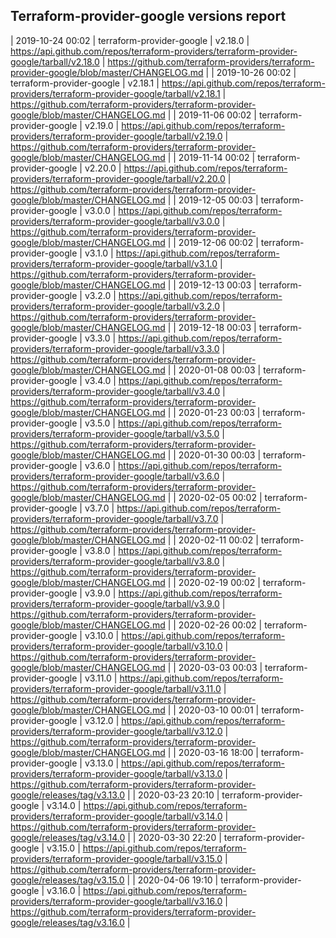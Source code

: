 ## Terraform-provider-google versions report

| 2019-10-24 00:02 | terraform-provider-google | v2.18.0 | https://api.github.com/repos/terraform-providers/terraform-provider-google/tarball/v2.18.0 | https://github.com/terraform-providers/terraform-provider-google/blob/master/CHANGELOG.md |
| 2019-10-26 00:02 | terraform-provider-google | v2.18.1 | https://api.github.com/repos/terraform-providers/terraform-provider-google/tarball/v2.18.1 | https://github.com/terraform-providers/terraform-provider-google/blob/master/CHANGELOG.md |
| 2019-11-06 00:02 | terraform-provider-google | v2.19.0 | https://api.github.com/repos/terraform-providers/terraform-provider-google/tarball/v2.19.0 | https://github.com/terraform-providers/terraform-provider-google/blob/master/CHANGELOG.md |
| 2019-11-14 00:02 | terraform-provider-google | v2.20.0 | https://api.github.com/repos/terraform-providers/terraform-provider-google/tarball/v2.20.0 | https://github.com/terraform-providers/terraform-provider-google/blob/master/CHANGELOG.md |
| 2019-12-05 00:03 | terraform-provider-google | v3.0.0 | https://api.github.com/repos/terraform-providers/terraform-provider-google/tarball/v3.0.0 | https://github.com/terraform-providers/terraform-provider-google/blob/master/CHANGELOG.md |
| 2019-12-06 00:02 | terraform-provider-google | v3.1.0 | https://api.github.com/repos/terraform-providers/terraform-provider-google/tarball/v3.1.0 | https://github.com/terraform-providers/terraform-provider-google/blob/master/CHANGELOG.md |
| 2019-12-13 00:03 | terraform-provider-google | v3.2.0 | https://api.github.com/repos/terraform-providers/terraform-provider-google/tarball/v3.2.0 | https://github.com/terraform-providers/terraform-provider-google/blob/master/CHANGELOG.md |
| 2019-12-18 00:03 | terraform-provider-google | v3.3.0 | https://api.github.com/repos/terraform-providers/terraform-provider-google/tarball/v3.3.0 | https://github.com/terraform-providers/terraform-provider-google/blob/master/CHANGELOG.md |
| 2020-01-08 00:03 | terraform-provider-google | v3.4.0 | https://api.github.com/repos/terraform-providers/terraform-provider-google/tarball/v3.4.0 | https://github.com/terraform-providers/terraform-provider-google/blob/master/CHANGELOG.md |
| 2020-01-23 00:03 | terraform-provider-google | v3.5.0 | https://api.github.com/repos/terraform-providers/terraform-provider-google/tarball/v3.5.0 | https://github.com/terraform-providers/terraform-provider-google/blob/master/CHANGELOG.md |
| 2020-01-30 00:03 | terraform-provider-google | v3.6.0 | https://api.github.com/repos/terraform-providers/terraform-provider-google/tarball/v3.6.0 | https://github.com/terraform-providers/terraform-provider-google/blob/master/CHANGELOG.md |
| 2020-02-05 00:02 | terraform-provider-google | v3.7.0 | https://api.github.com/repos/terraform-providers/terraform-provider-google/tarball/v3.7.0 | https://github.com/terraform-providers/terraform-provider-google/blob/master/CHANGELOG.md |
| 2020-02-11 00:02 | terraform-provider-google | v3.8.0 | https://api.github.com/repos/terraform-providers/terraform-provider-google/tarball/v3.8.0 | https://github.com/terraform-providers/terraform-provider-google/blob/master/CHANGELOG.md |
| 2020-02-19 00:02 | terraform-provider-google | v3.9.0 | https://api.github.com/repos/terraform-providers/terraform-provider-google/tarball/v3.9.0 | https://github.com/terraform-providers/terraform-provider-google/blob/master/CHANGELOG.md |
| 2020-02-26 00:02 | terraform-provider-google | v3.10.0 | https://api.github.com/repos/terraform-providers/terraform-provider-google/tarball/v3.10.0 | https://github.com/terraform-providers/terraform-provider-google/blob/master/CHANGELOG.md |
| 2020-03-03 00:03 | terraform-provider-google | v3.11.0 | https://api.github.com/repos/terraform-providers/terraform-provider-google/tarball/v3.11.0 | https://github.com/terraform-providers/terraform-provider-google/blob/master/CHANGELOG.md |
| 2020-03-10 00:01 | terraform-provider-google | v3.12.0 | https://api.github.com/repos/terraform-providers/terraform-provider-google/tarball/v3.12.0 | https://github.com/terraform-providers/terraform-provider-google/blob/master/CHANGELOG.md |
| 2020-03-16 18:00 | terraform-provider-google | v3.13.0 | https://api.github.com/repos/terraform-providers/terraform-provider-google/tarball/v3.13.0 | https://github.com/terraform-providers/terraform-provider-google/releases/tag/v3.13.0 |
| 2020-03-23 20:10 | terraform-provider-google | v3.14.0 | https://api.github.com/repos/terraform-providers/terraform-provider-google/tarball/v3.14.0 | https://github.com/terraform-providers/terraform-provider-google/releases/tag/v3.14.0 |
| 2020-03-30 22:20 | terraform-provider-google | v3.15.0 | https://api.github.com/repos/terraform-providers/terraform-provider-google/tarball/v3.15.0 | https://github.com/terraform-providers/terraform-provider-google/releases/tag/v3.15.0 |
| 2020-04-06 19:10 | terraform-provider-google | v3.16.0 | https://api.github.com/repos/terraform-providers/terraform-provider-google/tarball/v3.16.0 | https://github.com/terraform-providers/terraform-provider-google/releases/tag/v3.16.0 |
